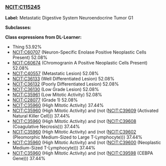 
### [NCIT:C115245](http://purl.obolibrary.org/obo/NCIT_C115245)
**Label:** Metastatic Digestive System Neuroendocrine Tumor G1

**Subclasses:** 

**Class expressions from DL-Learner:**

- Thing 53.92%
- [NCIT:C60707](http://purl.obolibrary.org/obo/NCIT_C60707) (Neuron-Specific Enolase Positive Neoplastic Cells Present) 52.08%
- [NCIT:C60674](http://purl.obolibrary.org/obo/NCIT_C60674) (Chromogranin A Positive Neoplastic Cells Present) 52.08%
- [NCIT:C40557](http://purl.obolibrary.org/obo/NCIT_C40557) (Metastatic Lesion) 52.08%
- [NCIT:C36133](http://purl.obolibrary.org/obo/NCIT_C36133) (Well Differentiated Lesion) 52.08%
- [NCIT:C36132](http://purl.obolibrary.org/obo/NCIT_C36132) (Poorly Differentiated Lesion) 52.08%
- [NCIT:C36130](http://purl.obolibrary.org/obo/NCIT_C36130) (Low Grade Lesion) 52.08%
- [NCIT:C35961](http://purl.obolibrary.org/obo/NCIT_C35961) (Low Mitotic Activity) 52.08%
- [NCIT:C28077](http://purl.obolibrary.org/obo/NCIT_C28077) (Grade 1) 52.08%
- [NCIT:C35960](http://purl.obolibrary.org/obo/NCIT_C35960) (High Mitotic Activity) 37.44%
- [NCIT:C35960](http://purl.obolibrary.org/obo/NCIT_C35960) (High Mitotic Activity) and (not ([NCIT:C39609](http://purl.obolibrary.org/obo/NCIT_C39609) (Activated Natural Killer Cell))) 37.44%
- [NCIT:C35960](http://purl.obolibrary.org/obo/NCIT_C35960) (High Mitotic Activity) and (not ([NCIT:C39608](http://purl.obolibrary.org/obo/NCIT_C39608) (Coagulative Necrosis))) 37.44%
- [NCIT:C35960](http://purl.obolibrary.org/obo/NCIT_C35960) (High Mitotic Activity) and (not ([NCIT:C39602](http://purl.obolibrary.org/obo/NCIT_C39602) (Pleomorphic Medium-Sized to Large T-Lymphocyte))) 37.44%
- [NCIT:C35960](http://purl.obolibrary.org/obo/NCIT_C35960) (High Mitotic Activity) and (not ([NCIT:C39600](http://purl.obolibrary.org/obo/NCIT_C39600) (Neoplastic Medium-Sized T-Lymphocyte))) 37.44%
- [NCIT:C35960](http://purl.obolibrary.org/obo/NCIT_C35960) (High Mitotic Activity) and (not ([NCIT:C39598](http://purl.obolibrary.org/obo/NCIT_C39598) (CEBPA Gene))) 37.44%


